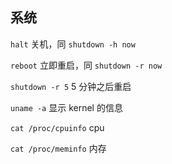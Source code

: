 ## 系统

`halt`
关机，同 `shutdown -h now`

`reboot`
立即重启，同 `shutdown -r now`

`shutdown -r 5`
5 分钟之后重启

`uname -a`
显示 kernel 的信息

`cat /proc/cpuinfo`
cpu

`cat /proc/meminfo`
内存
